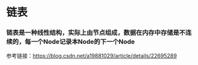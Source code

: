 <h1>链表</h1>
<h3>链表是一种线性结构，实际上由节点组成，数据在内存中存储是不连续的，每一个Node记录本Node的下一个Node</h3>

参考链接：https://blog.csdn.net/a19881029/article/details/22695289
